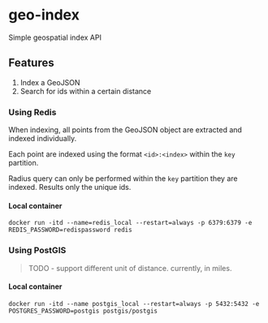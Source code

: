 # geo-index
Simple geospatial index API

## Features
1. Index a GeoJSON
2. Search for ids within a certain distance

### Using Redis
When indexing, all points from the GeoJSON object are extracted and indexed individually.

Each point are indexed using the format `<id>:<index>` within the `key` partition.

Radius query can only be performed within the `key` partition they are indexed. Results only the unique ids.

#### Local container

```shell
docker run -itd --name=redis_local --restart=always -p 6379:6379 -e REDIS_PASSWORD=redispassword redis
```

### Using PostGIS

> TODO - support different unit of distance. currently, in miles.

#### Local container

```shell
docker run -itd --name postgis_local --restart=always -p 5432:5432 -e POSTGRES_PASSWORD=postgis postgis/postgis
```

